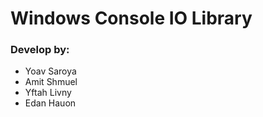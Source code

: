 # Windows Console IO Library

### Develop by:
- Yoav Saroya
- Amit Shmuel
- Yftah Livny
- Edan Hauon